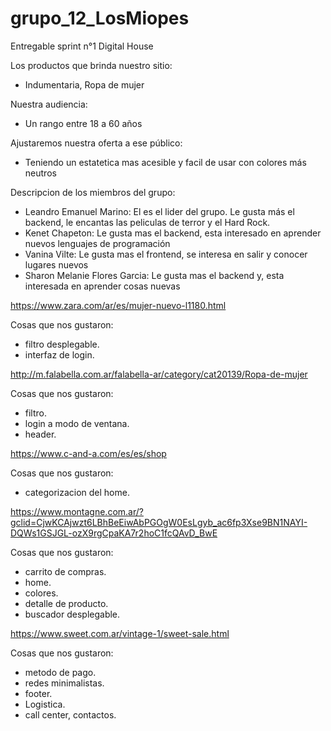 # grupo_12_LosMiopes
Entregable sprint  n°1 Digital House

Los productos que brinda nuestro sitio:
* Indumentaria, Ropa de mujer

Nuestra  audiencia:
* Un rango entre 18 a 60 años

Ajustaremos nuestra oferta a ese público:
* Teniendo un estatetica mas acesible y facil de usar con colores más neutros 

Descripcion de los miembros del grupo:
* Leandro Emanuel Marino: El es el lider del grupo. Le gusta más el backend, le encantas las peliculas de terror y el Hard Rock.
* Kenet Chapeton: Le gusta mas el backend, esta interesado en aprender nuevos lenguajes de programación
* Vanina Vilte: Le gusta mas el frontend, se interesa en salir y conocer lugares nuevos
* Sharon Melanie Flores Garcia: Le gusta mas el backend y, esta interesada en aprender cosas nuevas

https://www.zara.com/ar/es/mujer-nuevo-l1180.html

Cosas que nos gustaron: 
* filtro desplegable.
* interfaz de login.

http://m.falabella.com.ar/falabella-ar/category/cat20139/Ropa-de-mujer

Cosas que nos gustaron: 
* filtro. 
* login a modo de ventana.
* header. 

https://www.c-and-a.com/es/es/shop

Cosas que nos gustaron: 
* categorizacion del home.

https://www.montagne.com.ar/?gclid=CjwKCAjwzt6LBhBeEiwAbPGOgW0EsLgyb_ac6fp3Xse9BN1NAYI-DQWs1GSJGL-ozX9rgCpaKA7r2hoC1fcQAvD_BwE

Cosas que nos gustaron: 
* carrito de compras. 
* home. 
* colores. 
* detalle de producto. 
* buscador desplegable. 


https://www.sweet.com.ar/vintage-1/sweet-sale.html

Cosas que nos gustaron: 
* metodo de pago.
* redes minimalistas.
* footer. 
* Logistica. 
* call center, contactos. 


